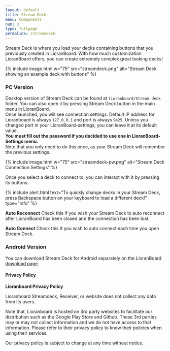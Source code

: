 ```yaml
---
layout: default
title: Stream Deck
menu: Components
num: 3
type: fullpage
permalink: /streamdeck
---
```

Stream Deck is where you load your decks containing buttons that you previously created in LioranBoard. With how much customization LioranBoard offers, you can create extremely complex great looking decks!  

{% include image.html w="75" src="streamdeck.png" alt="Stream Deck showing an example deck with buttons" %}

### PC Version
Desktop version of Stream Deck can be found at `lioranboard/Stream deck` folder. You can also open it by pressing Stream Deck button in the main menu in LioranBoard.\
Once launched, you will see connection settings. Default IP address for Lioranboard is always `127.0.0.1` and port is always `9425`. Unless you changed port in your LioranBoard-settings, you can leave it at its default value.\
**You must fill out the password if you decided to use one in LioranBoard-Settings menu.**\
Note that you only need to do this once, as your Stream Deck will remember the previous settings.

{% include image.html w="75" src="streamdeck-pw.png" alt="Stream Deck Connection Settings" %}

Once you select a deck to connect to, you can interact with it by pressing its buttons.

{% include alert.html text="To quickly change decks in your Stream Deck, press Backspace button on your keyboard to load a different deck!" type="info" %} 

**Auto Reconnect**
Check this if you wish your Stream Deck to auto reconnect after LioranBoard has been closed and the connection has been lost. 

**Auto Connect**
Check this if you wish to auto connect each time you open Stream Deck.

### Android Version
You can download Stream Deck for Android separately on the LioranBoard [download page](https://github.com/LioranWaters/Lioranboard2Update/blob/main/README.md).

#### Privacy Policy

**Lioranboard Privacy Policy**  

Lioranboard Streamdeck, Receiver, or website does not collect any data from its users.  


Note that, Lioranboard is hosted on 3rd party websites to facilitate our distribution such as the Google Play Store and Github. These 3rd parties may or may not collect information and we do not have access to that information. Please refer to their privacy policy to know their policies when using their services.  


Our privacy policy is subject to change at any time without notice.



